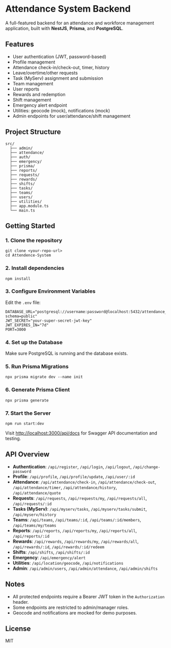 # Attendance System Backend

A full-featured backend for an attendance and workforce management application, built with **NestJS**, **Prisma**, and **PostgreSQL**.

## Features
- User authentication (JWT, password-based)
- Profile management
- Attendance check-in/check-out, timer, history
- Leave/overtime/other requests
- Task (MyServ) assignment and submission
- Team management
- User reports
- Rewards and redemption
- Shift management
- Emergency alert endpoint
- Utilities: geocode (mock), notifications (mock)
- Admin endpoints for user/attendance/shift management

## Project Structure
```
src/
  ├── admin/
  ├── attendance/
  ├── auth/
  ├── emergency/
  ├── prisma/
  ├── reports/
  ├── requests/
  ├── rewards/
  ├── shifts/
  ├── tasks/
  ├── teams/
  ├── users/
  ├── utilities/
  ├── app.module.ts
  └── main.ts
```

## Getting Started

### 1. Clone the repository
```
git clone <your-repo-url>
cd Attendence-System
```

### 2. Install dependencies
```
npm install
```

### 3. Configure Environment Variables
Edit the `.env` file:
```
DATABASE_URL="postgresql://username:password@localhost:5432/attendance_system?schema=public"
JWT_SECRET="your-super-secret-jwt-key"
JWT_EXPIRES_IN="7d"
PORT=3000
```

### 4. Set up the Database
Make sure PostgreSQL is running and the database exists.

### 5. Run Prisma Migrations
```
npx prisma migrate dev --name init
```

### 6. Generate Prisma Client
```
npx prisma generate
```

### 7. Start the Server
```
npm run start:dev
```

Visit [http://localhost:3000/api/docs](http://localhost:3000/api/docs) for Swagger API documentation and testing.

## API Overview
- **Authentication**: `/api/register`, `/api/login`, `/api/logout`, `/api/change-password`
- **Profile**: `/api/profile`, `/api/profile/update`, `/api/user/:id`
- **Attendance**: `/api/attendance/check-in`, `/api/attendance/check-out`, `/api/attendance/timer`, `/api/attendance/history`, `/api/attendance/quote`
- **Requests**: `/api/requests`, `/api/requests/my`, `/api/requests/all`, `/api/requests/:id`
- **Tasks (MyServ)**: `/api/myserv/tasks`, `/api/myserv/tasks/submit`, `/api/myserv/history`
- **Teams**: `/api/teams`, `/api/teams/:id`, `/api/teams/:id/members`, `/api/teams/my/teams`
- **Reports**: `/api/reports`, `/api/reports/my`, `/api/reports/all`, `/api/reports/:id`
- **Rewards**: `/api/rewards`, `/api/rewards/my`, `/api/rewards/all`, `/api/rewards/:id`, `/api/rewards/:id/redeem`
- **Shifts**: `/api/shifts`, `/api/shifts/:id`
- **Emergency**: `/api/emergency/alert`
- **Utilities**: `/api/location/geocode`, `/api/notifications`
- **Admin**: `/api/admin/users`, `/api/admin/attendance`, `/api/admin/shifts`

## Notes
- All protected endpoints require a Bearer JWT token in the `Authorization` header.
- Some endpoints are restricted to admin/manager roles.
- Geocode and notifications are mocked for demo purposes.

## License
MIT 